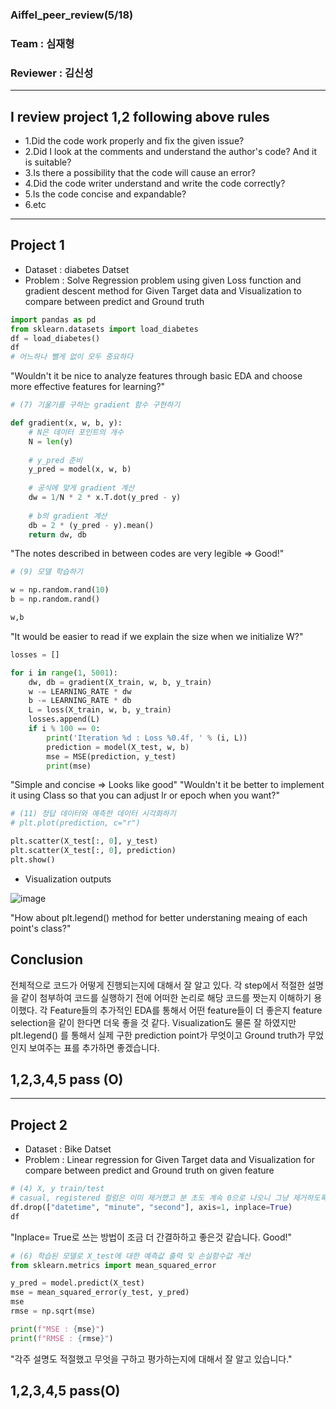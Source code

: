 ### Aiffel_peer_review(5/18)
### Team : 심재형
### Reviewer : 김신성
-----------------------------------------------------------------------
## I review project 1,2 following above rules
- 1.Did the code work properly and fix the given issue?
- 2.Did I look at the comments and understand the author's code? And it is suitable?
- 3.Is there a possibility that the code will cause an error?
- 4.Did the code writer understand and write the code correctly?
- 5.Is the code concise and expandable?
- 6.etc
-----------------------------------------------------------------------
## Project 1
- Dataset : diabetes Datset
- Problem : Solve Regression problem using given Loss function and gradient descent method for Given Target data and Visualization to compare between predict and Ground truth

```python
import pandas as pd
from sklearn.datasets import load_diabetes
df = load_diabetes()
df
# 어느하나 뺄게 없이 모두 중요하다
```
"Wouldn't it be nice to analyze features through basic EDA and choose more effective features for learning?"

```python
# (7) 기울기를 구하는 gradient 함수 구현하기

def gradient(x, w, b, y):
    # N은 데이터 포인트의 개수
    N = len(y)
    
    # y_pred 준비
    y_pred = model(x, w, b)
    
    # 공식에 맞게 gradient 계산
    dw = 1/N * 2 * x.T.dot(y_pred - y)
        
    # b의 gradient 계산
    db = 2 * (y_pred - y).mean()
    return dw, db
```
"The notes described in between codes are very legible => Good!"
```python
# (9) 모델 학습하기

w = np.random.rand(10)
b = np.random.rand()

w,b
```
"It would be easier to read if we explain the size when we initialize W?"
```python
losses = []

for i in range(1, 5001):
    dw, db = gradient(X_train, w, b, y_train)
    w -= LEARNING_RATE * dw
    b -= LEARNING_RATE * db
    L = loss(X_train, w, b, y_train)
    losses.append(L)
    if i % 100 == 0:
        print('Iteration %d : Loss %0.4f, ' % (i, L))
        prediction = model(X_test, w, b)
        mse = MSE(prediction, y_test)
        print(mse)
  ```
"Simple and concise => Looks like good"
"Wouldn't it be better to implement it using Class so that you can adjust lr or epoch when you want?"
```python
# (11) 정답 데이터와 예측한 데이터 시각화하기
# plt.plot(prediction, c="r")

plt.scatter(X_test[:, 0], y_test)
plt.scatter(X_test[:, 0], prediction)
plt.show()
```
- Visualization outputs


![image](https://github.com/horizon-sim/aiffel_project/assets/91248817/ecfa1e82-89f4-439b-9f23-ab375aaf935d)

"How about plt.legend() method for better understaning meaing of each point's class?"

## Conclusion
전체적으로 코드가 어떻게 진행되는지에 대해서 잘 알고 있다. 각 step에서 적절한 설명을 같이 첨부하여 코드를 실행하기 전에 어떠한 논리로 해당 코드를 짯는지 이해하기 용이했다.
각 Feature들의 추가적인 EDA를 통해서 어떤 feature들이 더 좋은지 feature selection을 같이 한다면 더욱 좋을 것 같다.
Visualization도 물론 잘 하였지만 plt.legend() 를 통해서 실제 구한 prediction point가 무엇이고 Ground truth가 무었인지 보여주는 표를 추가하면 좋겠습니다.

## 1,2,3,4,5 pass (O)
 
-----------------------------------------------------------------------
## Project 2
- Dataset : Bike Datset
- Problem : Linear regression for Given Target data and Visualization for compare between predict and Ground truth on given feature
```python
# (4) X, y train/test
# casual, registered 컬럼은 이미 제거했고 분 초도 계속 0으로 나오니 그냥 제거하도록 하겠습니다.
df.drop(["datetime", "minute", "second"], axis=1, inplace=True)
df
```
"Inplace= True로 쓰는 방법이 조금 더 간결하하고 좋은것 같습니다. Good!"
```python
# (6) 학습된 모델로 X_test에 대한 예측값 출력 및 손실함수값 계산
from sklearn.metrics import mean_squared_error

y_pred = model.predict(X_test)
mse = mean_squared_error(y_test, y_pred)
mse
rmse = np.sqrt(mse)

print(f"MSE : {mse}")
print(f"RMSE : {rmse}")
```
"각주 설명도 적절했고 무엇을 구하고 평가하는지에 대해서 잘 알고 있습니다."

## 1,2,3,4,5 pass(O)
